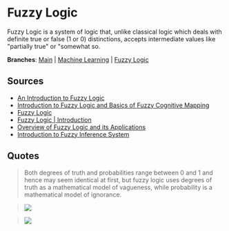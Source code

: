 # Fuzzy Logic

Fuzzy Logic is a system of logic that, unlike classical logic which deals with definite true or false (1 or 0) distinctions, accepts intermediate values like "partially true" or "somewhat so.

**Branches**:
[Main](./README.md) | [Machine Learning](./machinelearning.md) | [Fuzzy Logic](./fuzzylogic.md)

## Sources
* [An Introduction to Fuzzy Logic](https://www.youtube.com/watch?v=rln_kZbYaWc)
* [Introduction to Fuzzy Logic and Basics of Fuzzy Cognitive Mapping](https://www.youtube.com/watch?v=w7BVxI4G6rI)
* [Fuzzy Logic](https://en.wikipedia.org/wiki/Fuzzy_logic)
* [Fuzzy Logic | Introduction](https://www.geeksforgeeks.org/fuzzy-logic-introduction/)
* [Overview of Fuzzy Logic and its Applications](https://www.youtube.com/watch?v=1kW3VA99408)
* [Introduction to Fuzzy Inference System](https://nms.kcl.ac.uk/hk.lam/HKLam/images/HKLam/Introduction%20to%20Fuzzy%20Inference%20Systems.pdf)

## Quotes
> Both degrees of truth and probabilities range between 0 and 1 and hence may seem identical at first, but fuzzy logic uses degrees of truth as a mathematical model of vagueness, while probability is a mathematical model of ignorance.

> ![](https://media.geeksforgeeks.org/wp-content/uploads/fuzzy-logic_1.png)

> ![](https://media.geeksforgeeks.org/wp-content/uploads/fuzzylogic_architecture.png)










































